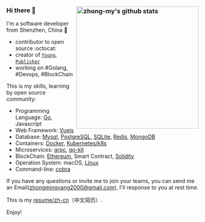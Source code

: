 ### Hi there 👋 <a href="https://github.com/zhong-my"><img src="https://github-readme-stats.vercel.app/api?username=zhong-my&count_private=true&include_all_commits=true&hide_rank=true&theme=graywhite&disable_animations=true&custom_title=Stats" align="right" width="320" alt="zhong-my's github stats" /></a>

I'm a software developer from Shenzhen, China 🌴 

- contributor to open source :octocat:
- creator of [`Young`](https://github.com/zhong-my/young), [`Publisher`](https://github.com/zhong-my/publisher)
- working on #Golang, #Devops, #BlockChain

This is my skills, learning by open source community:

- Programming Language: [Go](https://github.com/golang/go), Javascript
- Web Framework: [Vuejs](https://github.com/vuejs/vue)
- Database: [Mysql](https://www.mysql.com/), [PostgreSQL](https://github.com/postgres/postgres), [SQLite](https://www.sqlite.org/), [Redis](https://github.com/redis/redis), [MongoDB](https://github.com/mongodb/mongo)
- Containers: [Docker](https://www.docker.com/), [Kubernetes/k8s](https://github.com/kubernetes/kubernetes)
- Microservices: [grpc](https://github.com/grpc/grpc-go), [go-kit](https://github.com/go-kit/kit)
- BlockChain: [Ethereum](https://ethereum.org/en/), Smart Contract, [Solidity](https://github.com/ethereum/solidity)
- Operation System: macOS, [Linux](https://github.com/torvalds/linux)
- Command-line: [cobra](https://github.com/spf13/cobra)

If you have any questions or invite me to join your teams, you can send me an Email(zhongmingyang2000@gmail.com), I'll response to you at rest time.

This is my [resume/zh-cn](https://zhong-my.github.io/)（中文简历）.

Enjoy!

<!--
**zhong-my/zhong-my** is a ✨ _special_ ✨ repository because its `README.md` (this file) appears on your GitHub profile.

Here are some ideas to get you started:

- 🔭 I’m currently working on ...
- 🌱 I’m currently learning ...
- 👯 I’m looking to collaborate on ...
- 🤔 I’m looking for help with ...
- 💬 Ask me about ...
- 📫 How to reach me: ...
- 😄 Pronouns: ...
- ⚡ Fun fact: ...
-->
